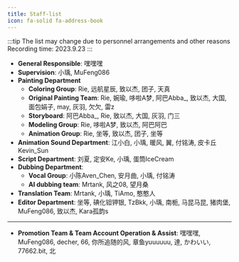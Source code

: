 ```yaml
---
title: Staff-list
icon: fa-solid fa-address-book
---
```

:::tip
The list may change due to personnel arrangements and other reasons
Recording time: 2023.9.23
:::
- **General Responsible**: 嘿嘿嘿
- **Supervision**: 小瑀, MuFeng086
- **Painting Department**
   - **Coloring Group**:
     Rie, 远航星辰, 致以杰, 团子, 天真
   - **Original Painting Team**:
     Rie, 婉瑜, 哆啦A梦, 阿巴Abba_, 致以杰, 大国, 面包娟子, may, 灰羽, 欠欠, 雷z
   - **Storyboard**:
     阿巴Abba_, Rie, 致以杰, 大国, 灰羽, 门三
   - **Modeling Group**:
     Rie, 哆啦A梦, 致以杰, 阿巴阿巴
   - **Animation Group**:
    Rie, 坐等, 致以杰, 团子, 坐等
- **Animation Sound Department**:
  江小白, 小瑀, 暖风, 翼, 付铭涛, 皮卡丘Kevin_Sun
- **Script Department**:
  刘夏, 定安Ke, 小瑀, 蛋筒IceCream
- **Dubbing Department**:
   - **Vocal Group**:
     小陈Aven_Chen, 安月曲, 小瑀, 付铭涛
   - **AI dubbing team**:
     Mrtank, 风之08, 望月桑
- **Translation Team**:
  Mrtank, 小瑀, TiAmo, 憨憨人
- **Editor Department**:
  坐等, 碘化钽钾银, TzBkk, 小瑀, 南栀, 马昆马昆, 猪肉堡, MuFeng086, 致以杰, Kara孤韵s

---
- **Promotion Team & Team Account Operation & Assist**:
  嘿嘿嘿, MuFeng086, decher, 66, 你所追随的风, 章鱼yuuuuuu, 達, かわいい, 77662.bit, 北